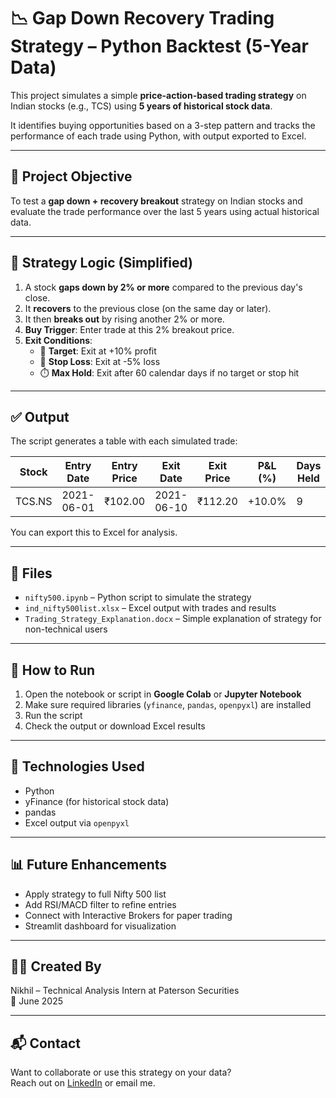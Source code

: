 # 📉 Gap Down Recovery Trading Strategy – Python Backtest (5-Year Data)

This project simulates a simple **price-action-based trading strategy** on Indian stocks (e.g., TCS) using **5 years of historical stock data**.

It identifies buying opportunities based on a 3-step pattern and tracks the performance of each trade using Python, with output exported to Excel.

---

## 📌 Project Objective

To test a **gap down + recovery breakout** strategy on Indian stocks and evaluate the trade performance over the last 5 years using actual historical data.

---

## 🧠 Strategy Logic (Simplified)

1. A stock **gaps down by 2% or more** compared to the previous day's close.
2. It **recovers** to the previous close (on the same day or later).
3. It then **breaks out** by rising another 2% or more.
4. **Buy Trigger**: Enter trade at this 2% breakout price.
5. **Exit Conditions**:
   - 🎯 **Target**: Exit at +10% profit
   - 🛑 **Stop Loss**: Exit at -5% loss
   - ⏱️ **Max Hold**: Exit after 60 calendar days if no target or stop hit

---

## ✅ Output

The script generates a table with each simulated trade:

| Stock   | Entry Date | Entry Price | Exit Date | Exit Price | P&L (%) | Days Held | Outcome     |
|---------|------------|-------------|-----------|------------|---------|-----------|-------------|
| TCS.NS  | 2021-06-01 | ₹102.00     | 2021-06-10| ₹112.20    | +10.0%  | 9         | Target Hit  |

You can export this to Excel for analysis.

---

## 📁 Files

- `nifty500.ipynb` – Python script to simulate the strategy
- `ind_nifty500list.xlsx` – Excel output with trades and results
- `Trading_Strategy_Explanation.docx` – Simple explanation of strategy for non-technical users

---

## 🚀 How to Run

1. Open the notebook or script in **Google Colab** or **Jupyter Notebook**
2. Make sure required libraries (`yfinance`, `pandas`, `openpyxl`) are installed
3. Run the script
4. Check the output or download Excel results

---

## 🔧 Technologies Used

- Python
- yFinance (for historical stock data)
- pandas
- Excel output via `openpyxl`

---

## 📊 Future Enhancements

- Apply strategy to full Nifty 500 list
- Add RSI/MACD filter to refine entries
- Connect with Interactive Brokers for paper trading
- Streamlit dashboard for visualization

---

## 👨‍💻 Created By

Nikhil – Technical Analysis Intern at Paterson Securities  
📅 June 2025

---

## 📬 Contact

Want to collaborate or use this strategy on your data?  
Reach out on [LinkedIn](https://linkedin.com/analystnikhil) or email me.

